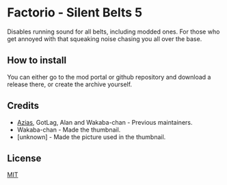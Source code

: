 # Factorio - Silent Belts 5

Disables running sound for all belts, including modded ones. For those who get annoyed with that squeaking noise chasing you all over the base.

## How to install

You can either go to the mod portal or github repository and download a release there, or create the archive yourself.

## Credits

* [Azias](https://github.com/aziascreations), GotLag, Alan and Wakaba-chan - Previous maintainers.
* Wakaba-chan - Made the thumbnail.
* [unknown] - Made the picture used in the thumbnail.

## License

[MIT](LICENSE)
